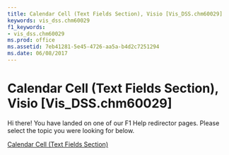 ```yaml
---
title: Calendar Cell (Text Fields Section), Visio [Vis_DSS.chm60029]
keywords: vis_dss.chm60029
f1_keywords:
- vis_dss.chm60029
ms.prod: office
ms.assetid: 7eb41281-5e45-4726-aa5a-b4d2c7251294
ms.date: 06/08/2017
---
```



# Calendar Cell (Text Fields Section), Visio [Vis_DSS.chm60029]

Hi there! You have landed on one of our F1 Help redirector pages. Please select the topic you were looking for below.

[Calendar Cell (Text Fields Section)](http://msdn.microsoft.com/library/0c3e275e-25f0-3681-03f4-257145c19690%28Office.15%29.aspx)

